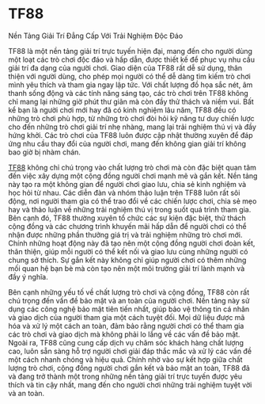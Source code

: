 # TF88

Nền Tảng Giải Trí Đẳng Cấp Với Trải Nghiệm Độc Đáo

TF88 là một nền tảng giải trí trực tuyến hiện đại, mang đến cho người dùng một loạt các trò chơi độc đáo và hấp dẫn, được thiết kế để phục vụ nhu cầu giải trí đa dạng của người chơi. Giao diện của TF88 rất dễ sử dụng, thân thiện với người dùng, cho phép mọi người có thể dễ dàng tìm kiếm trò chơi mình yêu thích và tham gia ngay lập tức. Với chất lượng đồ họa sắc nét, âm thanh sống động và các tính năng sáng tạo, các trò chơi trên TF88 không chỉ mang lại những giờ phút thư giãn mà còn đầy thử thách và niềm vui. Bất kể bạn là người chơi mới hay đã có kinh nghiệm lâu năm, TF88 đều có những trò chơi phù hợp, từ những trò chơi đòi hỏi kỹ năng tư duy chiến lược cho đến những trò chơi giải trí nhẹ nhàng, mang lại trải nghiệm thú vị và đầy hứng khởi. Các trò chơi của TF88 luôn được cập nhật thường xuyên để đáp ứng nhu cầu thay đổi của người chơi, mang đến không gian giải trí không bao giờ bị nhàm chán.

<a href="https://tf88-vn.com">TF88</a>  không chỉ chú trọng vào chất lượng trò chơi mà còn đặc biệt quan tâm đến việc xây dựng một cộng đồng người chơi mạnh mẽ và gắn kết. Nền tảng này tạo ra một không gian để người chơi giao lưu, chia sẻ kinh nghiệm và học hỏi từ nhau. Các diễn đàn và nhóm thảo luận trên TF88 luôn rất sôi động, nơi người tham gia có thể trao đổi về các chiến lược chơi, chia sẻ mẹo hay và thảo luận về những trải nghiệm thú vị trong suốt quá trình tham gia. Bên cạnh đó, TF88 thường xuyên tổ chức các sự kiện đặc biệt, thử thách cộng đồng và các chương trình khuyến mãi hấp dẫn để người chơi có thể nhận được những phần thưởng giá trị và trải nghiệm những trò chơi mới. Chính những hoạt động này đã tạo nên một cộng đồng người chơi đoàn kết, thân thiện, giúp mỗi người có thể kết nối và giao lưu cùng những người có chung sở thích. Sự gắn kết này không chỉ giúp người chơi có thêm những mối quan hệ bạn bè mà còn tạo nên một môi trường giải trí lành mạnh và đầy ý nghĩa.

Bên cạnh những yếu tố về chất lượng trò chơi và cộng đồng, TF88 còn rất chú trọng đến vấn đề bảo mật và an toàn của người chơi. Nền tảng này sử dụng các công nghệ bảo mật tiên tiến nhất, giúp bảo vệ thông tin cá nhân và giao dịch của người tham gia một cách tuyệt đối. Mọi dữ liệu được mã hóa và xử lý một cách an toàn, đảm bảo rằng người chơi có thể tham gia các trò chơi và giao dịch mà không phải lo lắng về các vấn đề bảo mật. Ngoài ra, TF88 cũng cung cấp dịch vụ chăm sóc khách hàng chất lượng cao, luôn sẵn sàng hỗ trợ người chơi giải đáp thắc mắc và xử lý các vấn đề một cách nhanh chóng và hiệu quả. Chính nhờ vào sự kết hợp giữa chất lượng trò chơi, cộng đồng người chơi gắn kết và bảo mật an toàn, TF88 đã và đang trở thành một trong những nền tảng giải trí trực tuyến được yêu thích và tin cậy nhất, mang đến cho người chơi những trải nghiệm tuyệt vời và an toàn.
